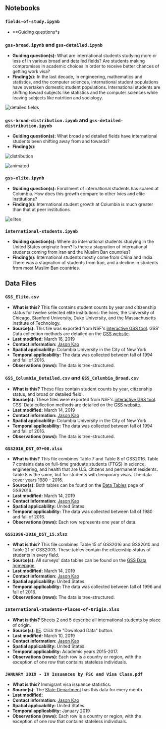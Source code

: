 ## Notebooks

### `fields-of-study.ipynb`

* **Guiding questions*s

### `gss-broad.ipynb` and `gss-detailed.ipynb`

* **Guiding question(s):** What are international students studying more or less of in various broad and detailed fields? Are students making compromises in academic choices in order to receive better chances of getting work visa?
* **Finding(s):** In the last decade, in engineering, mathematics and statistics, and the computer sciences, international student populations have overtaken domestic student populations. International students are shifting toward subjects like statistics and the computer sciences while leaving subjects like nutrition and sociology.

![detailed fields](https://raw.githubusercontent.com/spec-journalism/international-students/master/notebooks/selected_detailed_fields.png)

### `gss-broad-distribution.ipynb` and  `gss-detailed-distribution.ipynb`

* **Guiding question(s):** What broad and detailed fields have international students been shifting away from and towards?
* **Finding(s):**

![distribution](https://raw.githubusercontent.com/spec-journalism/international-students/master/notebooks/stacked_broads.png)

![animated](https://raw.githubusercontent.com/spec-journalism/international-students/master/notebooks/animated-broad-distribution.gif)

### `gss-elite.ipynb`

* **Guiding question(s):** Enrollment of international students has soared at Columbia. How does this growth compare to other Ivies and elite institutions?
* **Finding(s):** International student growth at Columbia is much greater than that at peer institutions.

![elites](https://raw.githubusercontent.com/spec-journalism/international-students/master/notebooks/elites.png)

### `international-students.ipynb`

* **Guiding question(s):** Where do international students studying in the United States originate from? Is there a stagnation of international students coming from Iran and the Muslim Ban countries?
* **Finding(s):** International students mostly come from China and India. There was a stagnation of students from Iran, and a decline in students from most Muslim Ban countries.

## Data Files

### `GSS_Elite.csv`

* **What is this?** This file contains student counts by year and citizenship status for twelve selected elite institutions: the Ivies, the University of Chicago, Stanford University, Duke University, and the Massachusetts Institute of Technology.
* **Source(s):** This file was exported from NSF's [interactive GSS tool](https://ncsesdata.nsf.gov/ids/gss). GSS' Data collection methods are detailed on the [GSS website](https://nsf.gov/statistics/srvygradpostdoc/#sd&tools&micro&profiles&tabs-1).
* **Last modified:** March 16, 2019
* **Contact information:** [Jason Kao](mailto:jason.kao@columbiaspectator.com)
* **Spatial applicability:** Columbia University in the City of New York
* **Temporal applicability:** The data was collected between fall of 1994 and fall of 2016.
* **Observations (rows):** The data is tree-structured.

### `GSS_Columbia_Detailed.csv` and `GSS_Columbia_Broad.csv`

* **What is this?** These files contain student counts by year, citizenship status, and broad or detailed field..
* **Source(s):** These files were exported from NSF's [interactive GSS tool](https://ncsesdata.nsf.gov/ids/gss). GSS' Data collection methods are detailed on the [GSS website](https://nsf.gov/statistics/srvygradpostdoc/#sd&tools&micro&profiles&tabs-1).
* **Last modified:** March 14, 2019
* **Contact information:** [Jason Kao](mailto:jason.kao@columbiaspectator.com)
* **Spatial applicability:** Columbia University in the City of New York
* **Temporal applicability:** The data was collected between fall of 1994 and fall of 2016.
* **Observations (rows):** The data is tree-structured.

### `GSS2016_DST_07+08.xlsx`

* **What is this?** This file combines Table 7 and Table 8 of GSS2016. Table 7 contains data on full-time graduate students (FTGS) in science, engineering, and health that are U.S. citizens and permanent residents. Table 8 is the same, but for students with temporary visas. The data cover years 1980 - 2016.
* **Source(s):** Both tables can be found on the [Data Tables](https://ncsesdata.nsf.gov/gradpostdoc/2016/) page of GSS2016.
* **Last modified:** March 14, 2019
* **Contact information:** [Jason Kao](mailto:jason.kao@columbiaspectator.com)
* **Spatial applicability:** United States
* **Temporal applicability:** The data was collected between fall of 1980 and fall of 2016.
* **Observations (rows):** Each row represents one year of data.

### `GSS1996-2016_DST_15.xlsx`

* **What is this?** This file combines Table 15 of GSS2016 and GSS2010 and Table 21 of GSS2003. These tables contain the citizenship status of students in every field.
* **Source(s):** All surveys' data tables can be found on the [GSS Data homepage](https://nsf.gov/statistics/srvygradpostdoc/#sd&tools&micro&profiles&tabs-2).
* **Last modified:** March 14, 2019
* **Contact information:** [Jason Kao](mailto:jason.kao@columbiaspectator.com)
* **Spatial applicability:** United States
* **Temporal applicability:** The data was collected between fall of 1996 and fall of 2016.
* **Observations (rows):** The data is tree-structured.

### `International-Students-Places-of-Origin.xlsx`

* **What is this?** Sheets 2 and 5 describe all international students by place of origin.
* **Source(s):** [IIE](https://www.iie.org/Research-and-Insights/Open-Doors/Data/International-Students/Places-of-Origin). Click the "Download Data" button.
* **Last modified:** March 10, 2019
* **Contact information:** [Jason Kao](mailto:jason.kao@columbiaspectator.com)
* **Spatial applicability:** United States
* **Temporal applicability:** Academic years 2015-2017.
* **Observations (rows):** Each row is a country or region, with the exception of one row that contains stateless individuals.

### `JANUARY 2019 - IV Issuances by FSC and Visa Class.pdf`

* **What is this?** Immigrant visa issuance statistics.
* **Source(s):** The [State Department](https://travel.state.gov/content/travel/en/legal/visa-law0/visa-statistics/immigrant-visa-statistics/monthly-immigrant-visa-issuances.html) has this data for every month.
* **Last modified:**
* **Contact information:** [Jason Kao](mailto:jason.kao@columbiaspectator.com)
* **Spatial applicability:** United States
* **Temporal applicability:** January 2019
* **Observations (rows):** Each row is a country or region, with the exception of one row that contains stateless individuals.
